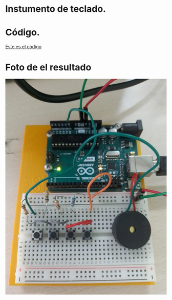 # Instumento de teclado.

# Código.
[Este es el código](https://github.com/ANGEY33/Arduino/blob/main/instrumento_de_teclado.ino)


# Foto de el resultado
![imagen](https://github.com/ANGEY33/Arduino/blob/main/IMG_20211214_122225.jpg)
